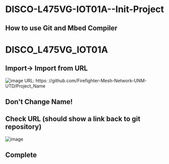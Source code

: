 # DISCO-L475VG-IOT01A--Init-Project
## How to use Git and Mbed Compiler

# DISCO_L475VG_IOT01A 
## Import-> Import from URL 
![image](https://user-images.githubusercontent.com/54381052/149284342-24dcf24e-b462-4702-92b0-040e59705af9.png)
URL: https: //github.com/Firefighter-Mesh-Network-UNM-UTD/Project_Name

## Don't Change Name!
## Check URL (should show a link back to git repository)
![image](https://user-images.githubusercontent.com/54381052/149285355-22d171e2-e04c-459d-9b82-669bf5737b85.png)

## Complete

